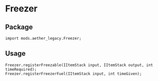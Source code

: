 # Freezer

## Package

```zenscript
import mods.aether_legacy.Freezer;
```
## Usage

```zenscript
Freezer.registerFreezable(IItemStack input, IItemStack output, int timeRequired);
Freezer.registerFreezerFuel(IItemStack input, int timeGiven);
```